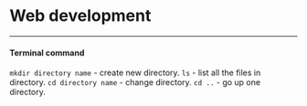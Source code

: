 # Web development
---
#### Terminal command

`mkdir directory name` - create new directory.
`ls` - list all the files in directory.
`cd directory name` - change directory.
`cd ..` - go up one directory.

